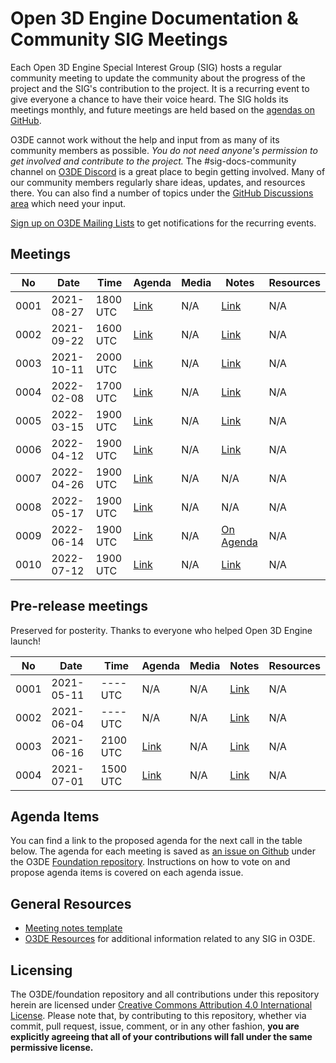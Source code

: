 # Open 3D Engine Documentation & Community SIG Meetings

Each Open 3D Engine Special Interest Group (SIG) hosts a regular community meeting to update the community about the progress of the project and the SIG's contribution to the project. It is a recurring event to give everyone a chance to have their voice heard. The SIG holds its meetings monthly, and future meetings are held based on the [agendas on GitHub](https://github.com/o3de/sig-docs-community/labels/mtg-agenda).

O3DE cannot work without the help and input from as many of its community members as possible. *You do not need anyone's permission to get involved and contribute to the project.* The #sig-docs-community channel on [O3DE Discord](https://discord.gg/p3padwr58u) is a great place to begin getting involved. Many of our community members regularly share ideas, updates, and resources there. You can also find a number of topics under the [GitHub Discussions area](https://github.com/o3de/foundation/discussions) which need your input.

[Sign up on O3DE Mailing Lists](https://lists.o3de.org/groups) to get notifications for the recurring events.

## Meetings

| No   | Date       | Time     | Agenda  | Media | Notes | Resources |
| ---- | ---------- | -------- | ------- | ----- | ----- | ---- |
| 0001 | 2021-08-27 | 1800 UTC | [Link](https://github.com/o3de/sig-docs-community/issues/5)  | N/A | [Link](notes/sig-meeting-20210827.md) | N/A |
| 0002 | 2021-09-22 | 1600 UTC | [Link](https://github.com/o3de/sig-docs-community/issues/13) | N/A | [Link](notes/sig-meeting-20210922.md) | N/A |
| 0003 | 2021-10-11 | 2000 UTC | [Link](https://github.com/o3de/sig-docs-community/issues/15) | N/A | [Link](notes/sig-meeting-20211011.md) | N/A |
| 0004 | 2022-02-08 | 1700 UTC | [Link](https://github.com/o3de/sig-docs-community/issues/25) | N/A | [Link](notes/sig-meeting-20220208.md) | N/A |
| 0005 | 2022-03-15 | 1900 UTC | [Link](https://github.com/o3de/sig-docs-community/issues/35) | N/A | [Link](notes/sig-meeting-20220315.md) | N/A |
| 0006 | 2022-04-12 | 1900 UTC | [Link](https://github.com/o3de/sig-docs-community/issues/38) | N/A | [Link](notes/sig-meeting-20220412.md) | N/A |
| 0007 | 2022-04-26 | 1900 UTC | [Link](https://github.com/o3de/sig-docs-community/issues/39) | N/A | N/A | N/A |
| 0008 | 2022-05-17 | 1900 UTC | [Link](https://github.com/o3de/sig-docs-community/issues/41) | N/A | N/A | N/A |
| 0009 | 2022-06-14 | 1900 UTC | [Link](https://github.com/o3de/sig-docs-community/issues/42) | N/A | [On Agenda](https://github.com/o3de/sig-docs-community/issues/42) | N/A |
| 0010 | 2022-07-12 | 1900 UTC | [Link](https://github.com/o3de/sig-docs-community/issues/44) | N/A | [Link](notes/sig-meeting-20220712.md) | N/A |


## Pre-release meetings

Preserved for posterity. Thanks to everyone who helped Open 3D Engine launch!

| No   | Date       | Time     | Agenda  | Media | Notes | Resources |
| ---- | ---------- | -------- | ------- | ----- | ----- | ---- |
| 0001 | 2021-05-11 | ---- UTC | N/A | N/A | [Link](notes/sig-meeting-20210511.md) | N/A |
| 0002 | 2021-06-04 | ---- UTC | N/A | N/A | [Link](notes/sig-meeting-20210604.md) | N/A |
| 0003 | 2021-06-16 | 2100 UTC | [Link](https://github.com/o3de/sig-docs-community/issues/1) | N/A | [Link](notes/sig-meeting-20210616.md) | N/A |
| 0004 | 2021-07-01 | 1500 UTC | [Link](https://github.com/o3de/sig-docs-community/issues/3) | N/A | [Link](notes/sig-meeting-20210701.md) | N/A |

## Agenda Items

You can find a link to the proposed agenda for the next call in the table below. The agenda for each meeting is saved as [an issue on Github](https://github.com/o3de/foundation/issues?q=label%3Asig%2Fdocs+label%3Amtg-agenda+) under the O3DE [Foundation repository](https://github.com/o3de/foundation). Instructions on how to vote on and propose agenda items is covered on each agenda issue.

## General Resources

* [Meeting notes template](notes/TEMPLATE.md)
* [O3DE Resources](https://o3de.github.io/o3de/foundation) for additional information related to any SIG in O3DE.

## Licensing

The O3DE/foundation repository and all contributions under this repository herein are licensed under [Creative Commons Attribution 4.0 International License](http://creativecommons.org/licenses/by/4.0/). Please note that, by contributing to this repository, whether via commit, pull request, issue, comment, or in any other fashion, **you are explicitly agreeing that all of your contributions will fall under the same permissive license.**

